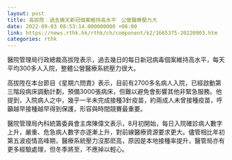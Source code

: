 ```yaml
---
layout: post
title: 高拔陞︰過去幾天新冠個案維持高水平　公營醫療壓力大
date: 2022-09-03 08:53:14.000000000 +08:00
link: https://news.rthk.hk/rthk/ch/component/k2/1665375-20220903.htm
categories: rthk
---
```


醫院管理局行政總裁高拔陞表示，過去幾日的每日新冠病毒個案維持高水平，每天平均300多人入院，整體公營醫療系統壓力很大。

高拔陞在本台節目《星期六問責》表示，目前有2700多名病人入院，已經啟動第三階段病床調動計劃，預備3000張病床，但難以避免會影響其他非緊急服務。他提到，入院病人之中，幾乎一半未完成接種3針疫苗，約兩成人未曾接種疫苗，呼籲越早接種越早得到保護，形容與時間競賽最重要。

醫院管理局內科統籌委員會主席陳偉文表示，8月初開始，每日入院確診病人數字上升，嚴重、危急病人數字亦逐漸上升，對前線醫療資源要求更大。儘管相比年初第五波疫情高峰期，醫療系統壓力沒那麽高，原因是本地接種率提升，醫管局亦有更多經驗處理，但冬季將至，不應掉以輕心。

